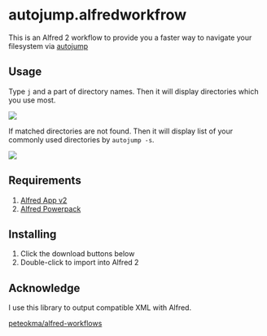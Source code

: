 # autojump.alfredworkfrow

This is an Alfred 2 workflow to provide you a faster way to navigate your filesystem via [autojump](https://github.com/joelthelion/autojump)

## Usage

Type `j` and a part of directory names. Then it will display directories which you use most.

![](http://i.gyazo.com/1f9854780e6c41e9ec75bf71970b7d2c.gif)

If matched directories are not found. Then it will display list of your commonly used directories by `autojump -s`.

![](http://i.gyazo.com/49bba98d31e986bd4f3623cdcb0ca20a.gif)

## Requirements
1. [Alfred App v2](http://www.alfredapp.com/#download)
2. [Alfred Powerpack](https://buy.alfredapp.com/)

## Installing
1. Click the download buttons below
2. Double-click to import into Alfred 2

## Acknowledge

I use this library to output compatible XML with Alfred.

[peteokma/alfred-workflows](https://github.com/peteokma/alfred-workflows)
